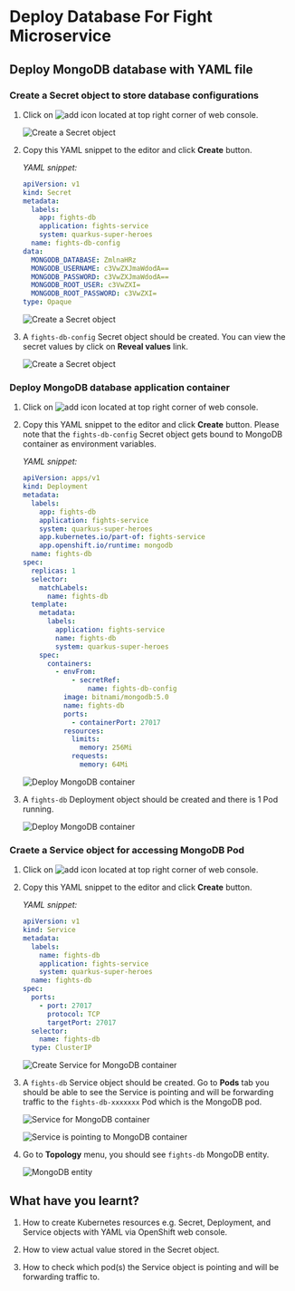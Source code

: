 # Deploy Database For Fight Microservice

## Deploy MongoDB database with YAML file

### Create a Secret object to store database configurations

1. Click on ![add](image/database-deployment/add-icon.png) icon located at top right corner of web console.

    ![Create a Secret object](image/database-deployment/deploy-db-18.png)

2. Copy this YAML snippet to the editor and click **Create** button.

    *YAML snippet:*

    ```yaml
    apiVersion: v1
    kind: Secret
    metadata:
      labels:
        app: fights-db
        application: fights-service
        system: quarkus-super-heroes
      name: fights-db-config
    data:
      MONGODB_DATABASE: ZmlnaHRz
      MONGODB_USERNAME: c3VwZXJmaWdodA==
      MONGODB_PASSWORD: c3VwZXJmaWdodA==
      MONGODB_ROOT_USER: c3VwZXI=
      MONGODB_ROOT_PASSWORD: c3VwZXI=
    type: Opaque
    ```

    ![Create a Secret object](image/database-deployment/deploy-db-19.png)

3. A `fights-db-config` Secret object should be created. You can view the secret values by click on **Reveal values** link.

    ![Create a Secret object](image/database-deployment/deploy-db-20.png)

### Deploy MongoDB database application container

1. Click on ![add](image/database-deployment/add-icon.png) icon located at top right corner of web console.

2. Copy this YAML snippet to the editor and click **Create** button. Please note that the `fights-db-config` Secret object gets bound to MongoDB container as environment variables.

    *YAML snippet:*

    ```yaml
    apiVersion: apps/v1
    kind: Deployment
    metadata:
      labels:
        app: fights-db
        application: fights-service
        system: quarkus-super-heroes
        app.kubernetes.io/part-of: fights-service
        app.openshift.io/runtime: mongodb
      name: fights-db
    spec:
      replicas: 1
      selector:
        matchLabels:
          name: fights-db
      template:
        metadata:
          labels:
            application: fights-service
            name: fights-db
            system: quarkus-super-heroes
        spec:
          containers:
            - envFrom:
                - secretRef:
                    name: fights-db-config
              image: bitnami/mongodb:5.0
              name: fights-db
              ports:
                - containerPort: 27017
              resources:
                limits:
                  memory: 256Mi
                requests:
                  memory: 64Mi
    ```

    ![Deploy MongoDB container](image/database-deployment/deploy-db-21.png)

3. A `fights-db` Deployment object should be created and there is 1 Pod running.

    ![Deploy MongoDB container](image/database-deployment/deploy-db-22.png)

### Craete a Service object for accessing MongoDB Pod

1. Click on ![add](image/database-deployment/add-icon.png) icon located at top right corner of web console.

2. Copy this YAML snippet to the editor and click **Create** button.

    *YAML snippet:*

    ```yaml
    apiVersion: v1
    kind: Service
    metadata:
      labels:
        name: fights-db
        application: fights-service
        system: quarkus-super-heroes
      name: fights-db
    spec:
      ports:
        - port: 27017
          protocol: TCP
          targetPort: 27017
      selector:
        name: fights-db
      type: ClusterIP
    ```

    ![Create Service for MongoDB container](image/database-deployment/deploy-db-23.png)

3. A `fights-db` Service object should be created. Go to **Pods** tab you should be able to see the Service is pointing and will be forwarding traffic to the `fights-db-xxxxxxx` Pod which is the MongoDB pod.

    ![Service for MongoDB container](image/database-deployment/deploy-db-24.png)

    ![Service is pointing to MongoDB container](image/database-deployment/deploy-db-25.png)

4. Go to **Topology** menu, you should see `fights-db` MongoDB entity.

    ![MongoDB entity](image/database-deployment/deploy-db-26.png)

## What have you learnt?

1. How to create Kubernetes resources e.g. Secret, Deployment, and Service objects with YAML via OpenShift web console.

2. How to view actual value stored in the Secret object.

3. How to check which pod(s) the Service object is pointing and will be forwarding traffic to.
